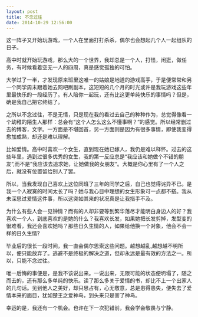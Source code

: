 ```yaml
---
layout: post
title: 不念过往
date: 2014-10-29 12:56:00
---
```


<p>
这一阵子又开始玩游戏，一个人在里面打打杀杀，偶尔也会想起几个人一起组队的日子。

<!--more-->
高中时就开始玩游戏，那么大的一个世界，我却总是一个人，打怪，闲逛，做任务，有时候看着空无一人的四周，真是感觉孤独的可怕。

大学过了一半，才发现原来班里这唯一的姑娘是地道的游戏高手，于是便常常和另一个同学周末跟着她去网吧刷副本，这短短的几个月的时光或许是我玩游戏这些年里最快乐的一段经历了。有人陪你一起玩，还有比这更单纯快乐的事情吗？但是，确是我自己把它终结了。

之所以不念过往，不是无情，只是现在我的看过去自己的种种作为，总觉得像看一个幼稚的陌生人那样：总会有“这个人怎么这么不懂事啊？”的感觉。所以经常删过去的博客，文字。一方面是不堪回首，另一方面则是因为有很多事情，即使我变得愈加成熟，却还是难以理解。

比如爱情。高中时喜欢一个女生，直到现在她已嫁人，我仍是难以释怀。过去的这些年里，遇到过很多优秀的女生，我的第一反应总是“我应该和她做个不错的朋友”,而不是”我应该去追求她，让她做我的女朋友“。大概是你心里有了一个人之后，就没有位置留给别人了罢。

所以，当我发现自己喜欢上这位同班了三年的同学之后，自己也觉得诧异不已。是我一个人寂寞的时间太长了吗？她与我心目中理想的女生形象可一点都不搭。我从未深思过爱情这件事，所以这突如其来的状况真是让我措手不及。

为什么有些人会一见钟情？而有的人却非要等到繁华落尽才能明白身边人的好？我喜欢一个人，到底喜欢的是她的什么？我喜欢长发，如果她把长发剪掉，发型变的很难看，我还会喜欢她吗？那些日久生情的人，如果给他换一个对象，他会不会一样的日久生情?

毕业后的很长一段时间，我一直会偶尔思索这些问题。越想越乱,越想越不明所以，便只能放弃了。逃避不是终极的解决之道，但却永远是最有效的方法之一。所以，只能不念过往。

唯一后悔的事便是，是我不该说出来。一说出来，无限可能的状态便坍塌了，随之而去的，还有那么多单纯的快乐。读了那么多关于爱情的书，却比不上一个出家人的几句话。见到他人之美好，却只思占有，心无敬意，总是患得患失，便失去了爱情本来的面目，犹如楚王之爱神鸟，到头来只是害了神鸟。

幸运的是，我还有一个机会。也许在下一次犯错前，我会学会敬畏与宁静。

</p>
